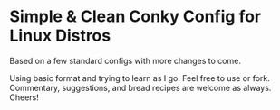 # Simple & Clean Conky Config for Linux Distros
Based on a few standard configs with more changes to come.

Using basic format and trying to learn as I go. Feel free to use or fork. Commentary, suggestions, and bread recipes are welcome as always. Cheers!
